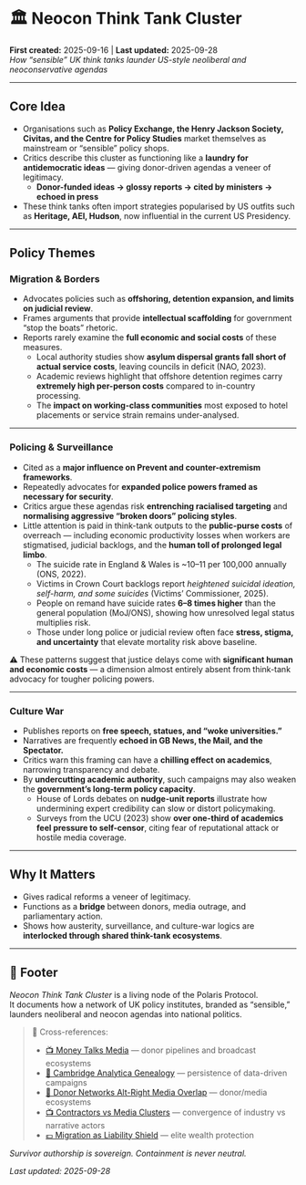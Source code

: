 # 🏛️ Neocon Think Tank Cluster  
**First created:** 2025-09-16 | **Last updated:** 2025-09-28  
*How “sensible” UK think tanks launder US-style neoliberal and neoconservative agendas*  

---

## Core Idea  
- Organisations such as **Policy Exchange, the Henry Jackson Society, Civitas, and the Centre for Policy Studies** market themselves as mainstream or “sensible” policy shops.  
- Critics describe this cluster as functioning like a **laundry for antidemocratic ideas** — giving donor-driven agendas a veneer of legitimacy.  
  - **Donor-funded ideas → glossy reports → cited by ministers → echoed in press**  
- These think tanks often import strategies popularised by US outfits such as **Heritage, AEI, Hudson**, now influential in the current US Presidency.  

---

## Policy Themes  

### Migration & Borders  
- Advocates policies such as **offshoring, detention expansion, and limits on judicial review**.  
- Frames arguments that provide **intellectual scaffolding** for government “stop the boats” rhetoric.  
- Reports rarely examine the **full economic and social costs** of these measures.  
  - Local authority studies show **asylum dispersal grants fall short of actual service costs**, leaving councils in deficit (NAO, 2023).  
  - Academic reviews highlight that offshore detention regimes carry **extremely high per-person costs** compared to in-country processing.  
  - The **impact on working-class communities** most exposed to hotel placements or service strain remains under-analysed.  

---

### Policing & Surveillance  
- Cited as a **major influence on Prevent and counter-extremism frameworks**.  
- Repeatedly advocates for **expanded police powers framed as necessary for security**.  
- Critics argue these agendas risk **entrenching racialised targeting** and **normalising aggressive “broken doors” policing styles**.  
- Little attention is paid in think-tank outputs to the **public-purse costs** of overreach — including economic productivity losses when workers are stigmatised, judicial backlogs, and the **human toll of prolonged legal limbo**.  
  - The suicide rate in England & Wales is ~10–11 per 100,000 annually (ONS, 2022).  
  - Victims in Crown Court backlogs report *heightened suicidal ideation, self-harm, and some suicides* (Victims’ Commissioner, 2025).  
  - People on remand have suicide rates **6–8 times higher** than the general population (MoJ/ONS), showing how unresolved legal status multiplies risk.  
  - Those under long police or judicial review often face **stress, stigma, and uncertainty** that elevate mortality risk above baseline.  

⚠️ These patterns suggest that justice delays come with **significant human and economic costs** — a dimension almost entirely absent from think-tank advocacy for tougher policing powers.  

---

### Culture War  
- Publishes reports on **free speech, statues, and “woke universities.”**  
- Narratives are frequently **echoed in GB News, the Mail, and the Spectator.**  
- Critics warn this framing can have a **chilling effect on academics**, narrowing transparency and debate.  
- By **undercutting academic authority**, such campaigns may also weaken the **government’s long-term policy capacity**.  
  - House of Lords debates on **nudge-unit reports** illustrate how undermining expert credibility can slow or distort policymaking.  
  - Surveys from the UCU (2023) show **over one-third of academics feel pressure to self-censor**, citing fear of reputational attack or hostile media coverage.  

---

## Why It Matters  
- Gives radical reforms a veneer of legitimacy.  
- Functions as a **bridge** between donors, media outrage, and parliamentary action.  
- Shows how austerity, surveillance, and culture-war logics are **interlocked through shared think-tank ecosystems**.  

---

## 🏮 Footer  

*Neocon Think Tank Cluster* is a living node of the Polaris Protocol.  
It documents how a network of UK policy institutes, branded as “sensible,” launders neoliberal and neocon agendas into national politics.  

> 📡 Cross-references:  
> - [📺 Money Talks Media](../📺_Money_Talks_Media/) — donor pipelines and broadcast ecosystems  
> - [🧬 Cambridge Analytica Genealogy](./🧬_cambridge_analytica_genealogy.md) — persistence of data-driven campaigns  
> - [💸 Donor Networks Alt-Right Media Overlap](./💸_donor_networks_alt_right_media_overlap.md) — donor/media ecosystems  
> - [📺 Contractors vs Media Clusters](./📺_contractors_vs_media_clusters.md) — convergence of industry vs narrative actors  
> - [💷 Migration as Liability Shield](../../Migration_Borders_Harm_Reduction/💷_migration_as_liability_shield.md) — elite wealth protection  

*Survivor authorship is sovereign. Containment is never neutral.*  

_Last updated: 2025-09-28_
